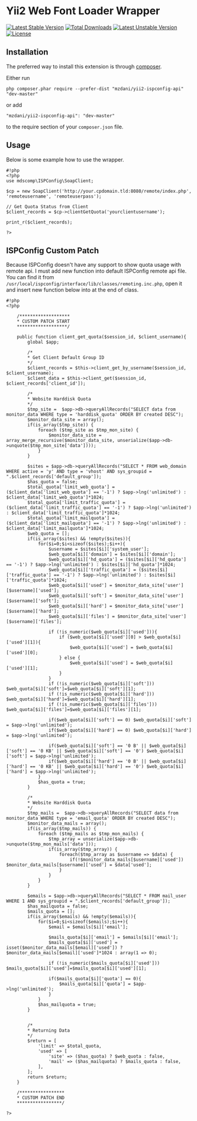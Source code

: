 Yii2 Web Font Loader Wrapper
=============

[![Latest Stable Version](https://poser.pugx.org/mzdani/yii2-ispconfig-api/v/stable.svg)](https://packagist.org/packages/mzdani/yii2-ispconfig-api) [![Total Downloads](https://poser.pugx.org/mzdani/yii2-ispconfig-api/downloads.svg)](https://packagist.org/packages/mzdani/yii2-ispconfig-api) [![Latest Unstable Version](https://poser.pugx.org/mzdani/yii2-ispconfig-api/v/unstable.svg)](https://packagist.org/packages/mzdani/yii2-ispconfig-api) [![License](https://poser.pugx.org/mzdani/yii2-ispconfig-api/license)](https://packagist.org/packages/mzdani/yii2-ispconfig-api)

Installation
------------

The preferred way to install this extension is through [composer](http://getcomposer.org/download/).

Either run

```
php composer.phar require --prefer-dist "mzdani/yii2-ispconfig-api" "dev-master"
```

or add

```
"mzdani/yii2-ispconfig-api": "dev-master"
```

to the require section of your `composer.json` file.


Usage
-----

Below is some example how to use the wrapper.

```
#!php
<?php
use mdscomp\ISPConfig\SoapClient;

$cp = new SoapClient('http://your.cpdomain.tld:8080/remote/index.php', 'remoteusername', 'remoteuserpass');

// Get Quota Status from Client
$client_records = $cp->clientGetQuota('yourclientusername');

print_r($client_records);

?>
```

ISPConfig Custom Patch
-----

Because ISPConfig doesn't have any support to show quota usage with remote api. I must add new function into default ISPConfig remote api file. You can find it from `/usr/local/ispconfig/interface/lib/classes/remoting.inc.php`, open it and insert new function below into at the end of class.


```
#!php
<?php

	/*******************
	* CUSTOM PATCH START
	*******************/

	public function client_get_quota($session_id, $client_username){
		global $app;

		/*
		* Get Client Default Group ID
		*/
		$client_records = $this->client_get_by_username($session_id, $client_username);
		$client_data = $this->client_get($session_id, $client_records['client_id']);

		/*
		* Website Harddisk Quota
		*/
		$tmp_site =  $app->db->queryAllRecords("SELECT data from monitor_data WHERE type = 'harddisk_quota' ORDER BY created DESC");
		$monitor_data_site = array();
		if(is_array($tmp_site)) {
			foreach ($tmp_site as $tmp_mon_site) {
				$monitor_data_site = array_merge_recursive($monitor_data_site, unserialize($app->db->unquote($tmp_mon_site['data'])));
			}
		}

		$sites = $app->db->queryAllRecords("SELECT * FROM web_domain WHERE active = 'y' AND type = 'vhost' AND sys_groupid = ".$client_records['default_group']);
		$has_quota = false;
		$total_quota['limit_web_quota'] = ($client_data['limit_web_quota'] == '-1') ? $app->lng('unlimited') : $client_data['limit_web_quota']*1024;
		$total_quota['limit_traffic_quota'] = ($client_data['limit_traffic_quota'] == '-1') ? $app->lng('unlimited') : $client_data['limit_traffic_quota']*1024;
		$total_quota['limit_mailquota'] = ($client_data['limit_mailquota'] == '-1') ? $app->lng('unlimited') : $client_data['limit_mailquota']*1024;
		$web_quota = [];
		if(is_array($sites) && !empty($sites)){
			for($i=0;$i<sizeof($sites);$i++){
				$username = $sites[$i]['system_user'];
				$web_quota[$i]['domain'] = $sites[$i]['domain'];
				$web_quota[$i]['hd_quota'] = ($sites[$i]['hd_quota'] == '-1') ? $app->lng('unlimited') : $sites[$i]['hd_quota']*1024;
				$web_quota[$i]['traffic_quota'] = ($sites[$i]['traffic_quota'] == '-1') ? $app->lng('unlimited') : $sites[$i]['traffic_quota']*1024;
				$web_quota[$i]['used'] = $monitor_data_site['user'][$username]['used'];
				$web_quota[$i]['soft'] = $monitor_data_site['user'][$username]['soft'];
				$web_quota[$i]['hard'] = $monitor_data_site['user'][$username]['hard'];
				$web_quota[$i]['files'] = $monitor_data_site['user'][$username]['files'];

				if (!is_numeric($web_quota[$i]['used'])){
					if ($web_quota[$i]['used'][0] > $web_quota[$i]['used'][1]){
						$web_quota[$i]['used'] = $web_quota[$i]['used'][0];
					} else {
						$web_quota[$i]['used'] = $web_quota[$i]['used'][1];
					}
				}
				if (!is_numeric($web_quota[$i]['soft'])) $web_quota[$i]['soft']=$web_quota[$i]['soft'][1];
				if (!is_numeric($web_quota[$i]['hard'])) $web_quota[$i]['hard']=$web_quota[$i]['hard'][1];
				if (!is_numeric($web_quota[$i]['files'])) $web_quota[$i]['files']=$web_quota[$i]['files'][1];			

				if($web_quota[$i]['soft'] == 0) $web_quota[$i]['soft'] = $app->lng('unlimited');
				if($web_quota[$i]['hard'] == 0) $web_quota[$i]['hard'] = $app->lng('unlimited');

				if($web_quota[$i]['soft'] == '0 B' || $web_quota[$i]['soft'] == '0 KB' || $web_quota[$i]['soft'] == '0') $web_quota[$i]['soft'] = $app->lng('unlimited');
				if($web_quota[$i]['hard'] == '0 B' || $web_quota[$i]['hard'] == '0 KB' || $web_quota[$i]['hard'] == '0') $web_quota[$i]['hard'] = $app->lng('unlimited');
			}
			$has_quota = true;
		}

		/*
		* Website Harddisk Quota
		*/
		$tmp_mails =  $app->db->queryAllRecords("SELECT data from monitor_data WHERE type = 'email_quota' ORDER BY created DESC");
		$monitor_data_mails = array();
		if(is_array($tmp_mails)) {
			foreach ($tmp_mails as $tmp_mon_mails) {
				$tmp_array = unserialize($app->db->unquote($tmp_mon_mails['data']));
				if(is_array($tmp_array)) {
					foreach($tmp_array as $username => $data) {
						if(!$monitor_data_mails[$username]['used']) $monitor_data_mails[$username]['used'] = $data['used'];
					}
				}
			}
		}

		$emails = $app->db->queryAllRecords("SELECT * FROM mail_user WHERE 1 AND sys_groupid = ".$client_records['default_group']);
		$has_mailquota = false;
		$mails_quota = [];
		if(is_array($emails) && !empty($emails)){
			for($i=0;$i<sizeof($emails);$i++){
				$email = $emails[$i]['email'];

				$mails_quota[$i]['email'] = $emails[$i]['email'];
				$mails_quota[$i]['used'] = isset($monitor_data_mails[$email]['used']) ? $monitor_data_mails[$email]['used']*1024 : array(1 => 0);

				if (!is_numeric($mails_quota[$i]['used'])) $mails_quota[$i]['used']=$mails_quota[$i]['used'][1];

				if($mails_quota[$i]['quota'] == 0){
					$mails_quota[$i]['quota'] = $app->lng('unlimited');
				}
			}
			$has_mailquota = true;
		}


		/*
		* Returning Data
		*/
		$return = [
			'limit' => $total_quota,
			'used' => [
				'site' => ($has_quota) ? $web_quota : false,
				'mail' => ($has_mailquota) ? $mails_quota : false,
			],
		];
		return $return;
	}

	/*****************
	* CUSTOM PATCH END
	*****************/

?>
```